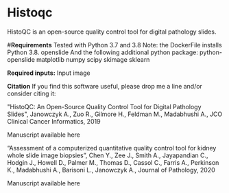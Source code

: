 # Histoqc

HistoQC is an open-source quality control tool for digital pathology slides.

#**Requirements**
Tested with Python 3.7 and 3.8 Note: the DockerFile installs Python 3.8.
openslide
And the following additional python package:
python-openslide
matplotlib
numpy
scipy
skimage
sklearn


**Required inputs:**
Input image

**Citation**
If you find this software useful, please drop me a line and/or consider citing it:

"HistoQC: An Open-Source Quality Control Tool for Digital Pathology Slides", Janowczyk A., Zuo R., Gilmore H., Feldman M., Madabhushi A., JCO Clinical Cancer Informatics, 2019

Manuscript available here

“Assessment of a computerized quantitative quality control tool for kidney whole slide image biopsies”, Chen Y., Zee J., Smith A., Jayapandian C., Hodgin J., Howell D., Palmer M., Thomas D., Cassol C., Farris A., Perkinson K., Madabhushi A., Barisoni L., Janowczyk A., Journal of Pathology, 2020

Manuscript available here

